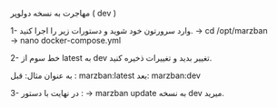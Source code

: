 مهاجرت به نسخه دولوپر ( dev )

1- وارد سرورتون خود شوید  و دستورات زیر را اجرا کنید.
→ cd /opt/marzban  
→ nano docker-compose.yml

2- خط سوم از latest به dev تغییر بدید
و تغییرات ذخیره کنید.

به عنوان مثال:
قبل : marzban:latest
بعد: marzban:dev 

3- در نهایت با دستور :
→ marzban update
به نسخه dev میرید.

